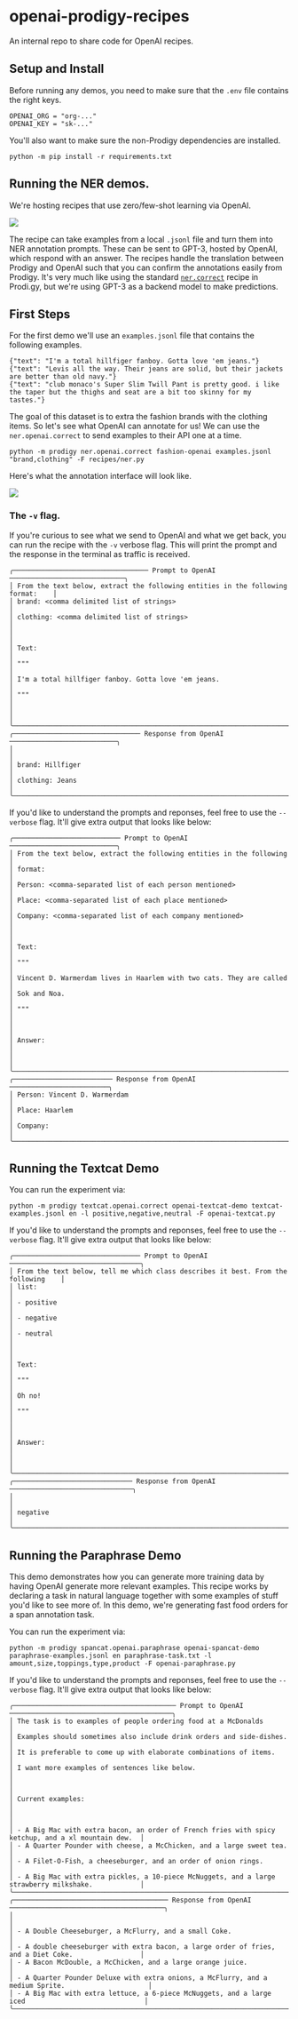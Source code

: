 # openai-prodigy-recipes

An internal repo to share code for OpenAI recipes.

## Setup and Install 

Before running any demos, you need to make sure that the `.env` file contains the right keys. 

```
OPENAI_ORG = "org-..."
OPENAI_KEY = "sk-..."
```

You'll also want to make sure the non-Prodigy dependencies are installed. 

```
python -m pip install -r requirements.txt
```

## Running the NER demos. 

We're hosting recipes that use zero/few-shot learning via OpenAI. 

![](image.png)

The recipe can take examples from a local `.jsonl` file and turn them into NER annotation prompts. These can be sent to GPT-3, hosted by OpenAI, which respond with an answer. The recipes handle the translation between Prodigy and OpenAI such that you can confirm the annotations easily from Prodigy. It's very much like using the standard [`ner.correct`](https://prodi.gy/docs/recipes#ner-correct) recipe in Prodi.gy, but we're using GPT-3 as a backend model to make predictions. 

## First Steps

For the first demo we'll use an `examples.jsonl` file that contains the following examples. 

```
{"text": "I'm a total hillfiger fanboy. Gotta love 'em jeans."}
{"text": "Levis all the way. Their jeans are solid, but their jackets are better than old navy."}
{"text": "club monaco's Super Slim Twill Pant is pretty good. i like the taper but the thighs and seat are a bit too skinny for my tastes."}
```

The goal of this dataset is to extra the fashion brands with the clothing items. So let's see what OpenAI can annotate for us! We can use the `ner.openai.correct` to send examples to their API one at a time. 

```
python -m prodigy ner.openai.correct fashion-openai examples.jsonl "brand,clothing" -F recipes/ner.py
```

Here's what the annotation interface will look like. 

![](imgs/ner-correct.png)

### The `-v` flag. 

If you're curious to see what we send to OpenAI and what we get back, you can run the recipe with the `-v` verbose flag. This will print the prompt and the response in the terminal as traffic is received. 

```
╭────────────────────────────────── Prompt to OpenAI ─────────────────────────────╮
│ From the text below, extract the following entities in the following format:    │
│ brand: <comma delimited list of strings>                                        │
│ clothing: <comma delimited list of strings>                                     │
│                                                                                 │
│ Text:                                                                           │
│ """                                                                             │
│ I'm a total hillfiger fanboy. Gotta love 'em jeans.                             │
│ """                                                                             │
│                                                                                 │
╰─────────────────────────────────────────────────────────────────────────────────╯
╭──────────────────────────────── Response from OpenAI ───────────────────────────╮
│                                                                                 │
│ brand: Hillfiger                                                                │
│ clothing: Jeans                                                                 │
╰─────────────────────────────────────────────────────────────────────────────────╯
```

If you'd like to understand the prompts and reponses, feel free to use the `--verbose` flag. It'll give extra output that looks like below: 

```
╭─────────────────────────── Prompt to OpenAI ───────────────────────────╮
│ From the text below, extract the following entities in the following   │
│ format:                                                                │
│ Person: <comma-separated list of each person mentioned>                │
│ Place: <comma-separated list of each place mentioned>                  │
│ Company: <comma-separated list of each company mentioned>              │
│                                                                        │
│ Text:                                                                  │
│ """                                                                    │
│ Vincent D. Warmerdam lives in Haarlem with two cats. They are called   │
│ Sok and Noa.                                                           │
│ """                                                                    │
│                                                                        │
│ Answer:                                                                │
│                                                                        │
╰────────────────────────────────────────────────────────────────────────╯
╭───────────────────────── Response from OpenAI ─────────────────────────╮
│ Person: Vincent D. Warmerdam                                           │
│ Place: Haarlem                                                         │
│ Company:                                                               │
╰────────────────────────────────────────────────────────────────────────╯
```

## Running the Textcat Demo 

You can run the experiment via: 

```
python -m prodigy textcat.openai.correct openai-textcat-demo textcat-examples.jsonl en -l positive,negative,neutral -F openai-textcat.py
```

If you'd like to understand the prompts and reponses, feel free to use the `--verbose` flag. It'll give extra output that looks like below: 

```
╭──────────────────────────────── Prompt to OpenAI ─────────────────────────────────╮
│ From the text below, tell me which class describes it best. From the following    │
│ list:                                                                             │
│ - positive                                                                        │
│ - negative                                                                        │
│ - neutral                                                                         │
│                                                                                   │
│ Text:                                                                             │
│ """                                                                               │
│ Oh no!                                                                            │
│ """                                                                               │
│                                                                                   │
│ Answer:                                                                           │
│                                                                                   │
╰───────────────────────────────────────────────────────────────────────────────────╯
╭────────────────────────────── Response from OpenAI ───────────────────────────────╮
│                                                                                   │
│ negative                                                                          │
╰───────────────────────────────────────────────────────────────────────────────────╯
```

## Running the Paraphrase Demo 

This demo demonstrates how you can generate more training data by having OpenAI generate more relevant examples. This recipe works by 
declaring a task in natural language together with some examples of stuff you'd like to see more of. In this demo, we're generating fast food orders for a span annotation task.

You can run the experiment via: 

```
python -m prodigy spancat.openai.paraphrase openai-spancat-demo paraphrase-examples.jsonl en paraphrase-task.txt -l amount,size,toppings,type,product -F openai-paraphrase.py
```

If you'd like to understand the prompts and reponses, feel free to use the `--verbose` flag. It'll give extra output that looks like below: 

```
╭───────────────────────────────────────── Prompt to OpenAI ─────────────────────────────────────────╮
│ The task is to examples of people ordering food at a McDonalds                                     │
│ Examples should sometimes also include drink orders and side-dishes.                               │
│ It is preferable to come up with elaborate combinations of items.                                  │
│ I want more examples of sentences like below.                                                      │
│                                                                                                    │
│ Current examples:                                                                                  │
│                                                                                                    │
│ - A Big Mac with extra bacon, an order of French fries with spicy ketchup, and a xl mountain dew.  │
│ - A Quarter Pounder with cheese, a McChicken, and a large sweet tea.                               │
│ - A Filet-O-Fish, a cheeseburger, and an order of onion rings.                                     │
│ - A Big Mac with extra pickles, a 10-piece McNuggets, and a large strawberry milkshake.            │
╰────────────────────────────────────────────────────────────────────────────────────────────────────╯
╭─────────────────────────────────────── Response from OpenAI ───────────────────────────────────────╮
│                                                                                                    │
│ - A Double Cheeseburger, a McFlurry, and a small Coke.                                             │
│ - A double cheeseburger with extra bacon, a large order of fries, and a Diet Coke.                 │
│ - A Bacon McDouble, a McChicken, and a large orange juice.                                         │
│ - A Quarter Pounder Deluxe with extra onions, a McFlurry, and a medium Sprite.                     │
│ - A Big Mac with extra lettuce, a 6-piece McNuggets, and a large iced                              │
╰────────────────────────────────────────────────────────────────────────────────────────────────────╯
```

